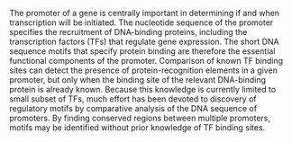 The promoter of a gene is centrally important in determining if and when transcription will be initiated. The nucleotide sequence of the promoter specifies the recruitment of DNA-binding proteins, including the transcription factors (TFs) that regulate gene expression. The short DNA sequence motifs that specify protein binding are therefore the essential functional components of the promoter. Comparison of known TF binding sites can detect the presence of protein-recognition elements in a given promoter, but only when the binding site of the relevant DNA-binding protein is already known. Because this knowledge is currently limited to small subset of TFs, much effort has been devoted to discovery of regulatory motifs by comparative analysis of the DNA sequence of promoters. By finding conserved regions between multiple promoters, motifs may be identified without prior knowledge of TF binding sites.
